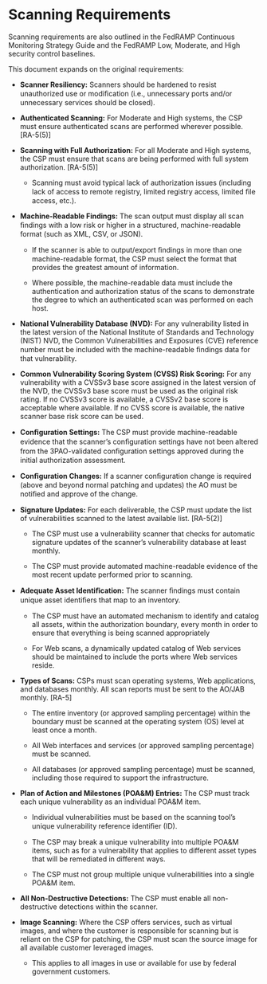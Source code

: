 # Scanning Requirements

Scanning requirements are also outlined in the FedRAMP Continuous
Monitoring Strategy Guide and the FedRAMP Low, Moderate, and High
security control baselines.

This document expands on the original requirements:

- **Scanner Resiliency:** Scanners should be hardened to resist
  unauthorized use or modiﬁcation (i.e., unnecessary ports and/or
  unnecessary services should be closed).

- **Authenticated Scanning:** For Moderate and High systems, the CSP
  must ensure authenticated scans are performed wherever possible.
  \[RA-5(5)\]

- **Scanning with Full Authorization:** For all Moderate and High
  systems, the CSP must ensure that scans are being performed with full
  system authorization. \[RA-5(5)\]

  - Scanning must avoid typical lack of authorization issues (including
    lack of access to remote registry, limited registry access,
    limited ﬁle access, etc.).

- **Machine-Readable Findings:** The scan output must display all scan
  ﬁndings with a low risk or higher in a structured, machine-readable
  format (such as XML, CSV, or JSON).

  - If the scanner is able to output/export ﬁndings in more than one
    machine-readable format, the CSP must select the format that
    provides the greatest amount of information.

  - Where possible, the machine-readable data must include the
    authentication and authorization status of the scans to
    demonstrate the degree to which an authenticated scan was
    performed on each host.

- **National Vulnerability Database (NVD):** For any vulnerability
  listed in the latest version of the National Institute of Standards
  and Technology (NIST) NVD, the Common Vulnerabilities and Exposures
  (CVE) reference number must be included with the machine-readable
  ﬁndings data for that vulnerability.

- **Common Vulnerability Scoring System (CVSS) Risk Scoring:** For any
  vulnerability with a CVSSv3 base score assigned in the latest version
  of the NVD, the CVSSv3 base score must be used as the original risk
  rating. If no CVSSv3 score is available, a CVSSv2 base score is
  acceptable where available. If no CVSS score is available, the native
  scanner base risk score can be used.

- **Conﬁguration Settings:** The CSP must provide machine-readable
  evidence that the scanner’s conﬁguration settings have not been
  altered from the 3PAO-validated conﬁguration settings approved during
  the initial authorization assessment.

- **Conﬁguration Changes:** If a scanner conﬁguration change is required
  (above and beyond normal patching and updates) the AO must be notiﬁed
  and approve of the change.

- **Signature Updates:** For each deliverable, the CSP must update the
  list of vulnerabilities scanned to the latest available list.
  \[RA-5(2)\]

  - The CSP must use a vulnerability scanner that checks for automatic
    signature updates of the scanner’s vulnerability database at least
    monthly.

  - The CSP must provide automated machine-readable evidence of the most
    recent update performed prior to scanning.

- **Adequate Asset Identiﬁcation:** The scanner ﬁndings must contain
  unique asset identiﬁers that map to an inventory.

  - The CSP must have an automated mechanism to identify and catalog all
    assets, within the authorization boundary, every month in order to
    ensure that everything is being scanned appropriately

  - For Web scans, a dynamically updated catalog of Web services should
    be maintained to include the ports where Web services reside.

- **Types of Scans:** CSPs must scan operating systems, Web
  applications, and databases monthly. All scan reports must be sent to
  the AO/JAB monthly. \[RA-5\]

  - The entire inventory (or approved sampling percentage) within the
    boundary must be scanned at the operating system (OS) level at
    least once a month.

  - All Web interfaces and services (or approved sampling percentage)
    must be scanned.

  - All databases (or approved sampling percentage) must be scanned,
    including those required to support the infrastructure.

- **Plan of Action and Milestones (POA&M) Entries:** The CSP must track
  each unique vulnerability as an individual POA&M item.

  - Individual vulnerabilities must be based on the scanning tool’s
    unique vulnerability reference identiﬁer (ID).

  - The CSP may break a unique vulnerability into multiple POA&M items,
    such as for a vulnerability that applies to different asset types
    that will be remediated in different ways.

  - The CSP must not group multiple unique vulnerabilities into a single
    POA&M item.

- **All Non-Destructive Detections:** The CSP must enable all
  non-destructive detections within the scanner.

- **Image Scanning:** Where the CSP offers services, such as virtual
  images, and where the customer is responsible for scanning but is
  reliant on the CSP for patching, the CSP must scan the source image
  for all available customer leveraged images.

  - This applies to all images in use or available for use by federal
    government customers.
